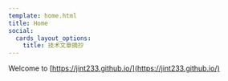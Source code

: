 ```yaml
---
template: home.html
title: Home
social:
  cards_layout_options:
    title: 技术文章摘抄
---
```


Welcome to [https://jint233.github.io/](https://jint233.github.io/)

